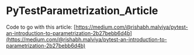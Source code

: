 # PyTestParametrization_Article
Code to go with this article: [https://medium.com/@rishabh.malviya/pytest-an-introduction-to-parametrization-2b27bebb6d4b](https://medium.com/@rishabh.malviya/pytest-an-introduction-to-parametrization-2b27bebb6d4b)
